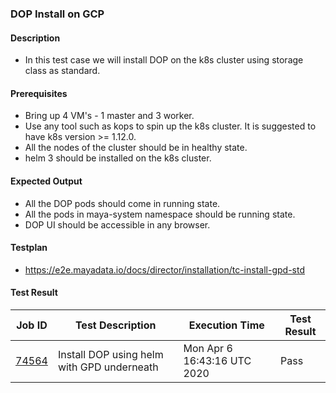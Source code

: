 ### DOP Install on GCP

#### Description

- In this test case we will install DOP on the k8s cluster using storage class as standard.

#### Prerequisites

- Bring up 4 VM's - 1 master and 3 worker.
- Use any tool such as kops to spin up the k8s cluster. It is suggested to have k8s version >= 1.12.0.
- All the nodes of the cluster should be in healthy state.
- helm 3 should be installed on the k8s cluster.

#### Expected Output

- All the DOP pods should come in running state.
- All the pods in maya-system namespace should be running state.
- DOP UI should be accessible in any browser.

#### Testplan

- https://e2e.mayadata.io/docs/director/installation/tc-install-gpd-std

#### Test Result

| Job ID |   Test Description         | Execution Time |Test Result   |
 |---------|---------------------------| --------------|--------|
 |    <a href= "https://gitlab.mayadata.io/oep/oep-e2e-gcp/-/jobs/74564">74564</a>   |  Install DOP using helm with GPD underneath           |  Mon Apr  6 16:43:16 UTC 2020     |Pass  |
